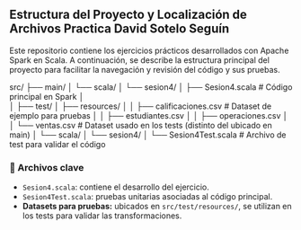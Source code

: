 ## Estructura del Proyecto y Localización de Archivos Practica David Sotelo Seguín

Este repositorio contiene los ejercicios prácticos desarrollados con Apache Spark en Scala. A continuación, se describe la estructura principal del proyecto para facilitar la navegación y revisión del código y sus pruebas.

src/
├── main/
│   └── scala/
│       └── sesion4/
│           ├── Sesion4.scala         # Código principal en Spark
│                        
│
├── test/
│   ├── resources/
│   │   ├── calificaciones.csv        # Dataset de ejemplo para pruebas
│   │   ├── estudiantes.csv
│   │   ├── operaciones.csv
│   │   └── ventas.csv                # Dataset usado en los tests (distinto del ubicado en main)
│   └── scala/
│       └── sesion4/
│           └── Sesion4Test.scala     # Archivo de test para validar el código

### 📄 Archivos clave

- `Sesion4.scala`: contiene el desarrollo del ejercicio.
- `Sesion4Test.scala`: pruebas unitarias asociadas al código principal.
- **Datasets para pruebas:** ubicados en `src/test/resources/`, se utilizan en los tests para validar las transformaciones.

